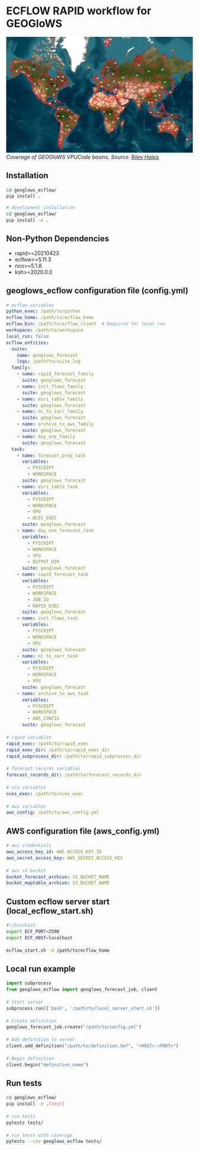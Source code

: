 # ECFLOW RAPID workflow for GEOGloWS

![GEOGloWS VPUCode Coverage](images/geoglows_vpucode_coverage.png)
*Coverage of GEOGloWS VPUCode basins. Source: [Riley Hales](mailto:rchales@byu.edu).*

## Installation

```bash
cd geoglows_ecflow/
pip install .
```

```bash
# development installation
cd geoglows_ecflow/
pip install -e .
```

## Non-Python Dependencies

- rapid>=20210423
- ecflow>=5.11.3
- nco>=5.1.8
- ksh>=2020.0.0

## geoglows_ecflow configuration file (config.yml)

```yaml
# ecflow variables
python_exec: /path/to/python
ecflow_home: /path/to/ecflow_home
ecflow_bin: /path/to/ecflow_client  # Required for local run
workspace: /path/to/workspace
local_run: false
ecflow_entities:
  suite:
    name: geoglows_forecast
    logs: /path/to/suite_log
  family:
    - name: rapid_forecast_family
      suite: geoglows_forecast
    - name: init_flows_family
      suite: geoglows_forecast
    - name: esri_table_family
      suite: geoglows_forecast
    - name: nc_to_zarr_family
      suite: geoglows_forecast
    - name: archive_to_aws_family
      suite: geoglows_forecast
    - name: day_one_family
      suite: geoglows_forecast
  task:
    - name: forecast_prep_task
      variables:
        - PYSCRIPT
        - WORKSPACE
      suite: geoglows_forecast
    - name: esri_table_task
      variables:
        - PYSCRIPT
        - WORKSPACE
        - VPU
        - NCES_EXEC
      suite: geoglows_forecast
    - name: day_one_forecast_task
      variables:
        - PYSCRIPT
        - WORKSPACE
        - VPU
        - OUTPUT_DIR
      suite: geoglows_forecast
    - name: rapid_forecast_task
      variables:
        - PYSCRIPT
        - WORKSPACE
        - JOB_ID
        - RAPID_EXEC
      suite: geoglows_forecast
    - name: init_flows_task
      variables:
        - PYSCRIPT
        - WORKSPACE
        - VPU
      suite: geoglows_forecast
    - name: nc_to_zarr_task
      variables:
        - PYSCRIPT
        - WORKSPACE
        - VPU
      suite: geoglows_forecast
    - name: archive_to_aws_task
      variables:
        - PYSCRIPT
        - WORKSPACE
        - AWS_CONFIG
      suite: geoglows_forecast

# rapid variables
rapid_exec: /path/to/rapid_exec
rapid_exec_dir: /path/to/rapid_exec_dir
rapid_subprocess_dir: /path/to/rapid_subprocess_dir

# forecast records variables
forecast_records_dir: /path/to/forecast_records_dir

# nco variables
nces_exec: /path/to/nces_exec

# aws variables
aws_config: /path/to/aws_config.yml
```

## AWS configuration file (aws_config.yml)

```yaml
# aws credentials
aws_access_key_id: AWS_ACCESS_KEY_ID
aws_secret_access_key: AWS_SECRET_ACCESS_KEY

# aws s3 bucket
bucket_forecast_archive: S3_BUCKET_NAME
bucket_maptable_archive: S3_BUCKET_NAME
```

## Custom ecflow server start (local_ecflow_start.sh)

```bash
#!/bin/bash
export ECF_PORT=2500
export ECF_HOST=localhost

ecflow_start.sh -d /path/to/ecflow_home
```

## Local run example

```Python
import subprocess
from geoglows_ecflow import geoglows_forecast_job, client

# Start server
subprocess.run(['bash', '/path/to/local_server_start.sh'])

# Create definition
geoglows_forecast_job.create("/path/to/config.yml")

# Add definition to server
client.add_definition("/path/to/definition.def", "<HOST>:<PORT>")

# Begin definition
client.begin("definition_name")
```

## Run tests

```bash
cd geoglows_ecflow/
pip install -e .[test]

# run tests
pytests tests/

# run tests with coverage
pytests --cov geoglows_ecflow tests/
```
